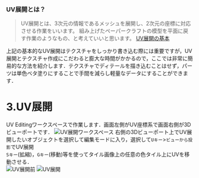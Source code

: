 ### UV展開とは？
>UV展開とは、3次元の情報であるメッシュを展開し、2次元の座標に対応させる作業をいいます。 組み上げたペーパークラフトの模型を平面に戻す作業のようなもの、と考えていいと思います。
[UV展開の基本](https://www.tomog-storage.com/entry/2018/08/16/225608)

上記の基本的なUV展開はテクスチャをしっかり書き込む際には重要ですが，UV展開とテクスチャ作成にこだわると膨大な時間がかかるので，ここでは非常に簡易的な方法を紹介します．テクスチャでディテールを描き込むことはせず，パーツは単色ベタ塗りにすることで手間を減らし軽量なデータにすることができます．

# 3.UV展開
UV Editingワークスペースで作業します．画面左側がUV座標系で画面右側が3Dビューポートです．
![UV展開ワークスペース](https://user-images.githubusercontent.com/81402033/138378919-6d06fae4-5592-4c86-8280-8a5edda46b4c.png)
右側の3Dビューポート上でUV展開したいオブジェクトを選択して編集モードに入り，選択して`Uキー`>`ビューから投影`でUV展開  
`Sキー`(拡縮)，`Gキー`(移動)等を使ってタイル画像上の任意の色タイル上にUVを移動させる．  
![UV展開前](https://user-images.githubusercontent.com/81402033/138379124-1541e7f3-0043-41f1-b6fa-880642696f16.png)
![UV展開](https://user-images.githubusercontent.com/81402033/138379128-311cacd5-e31d-4b1b-b5af-be32ee374d12.png)


